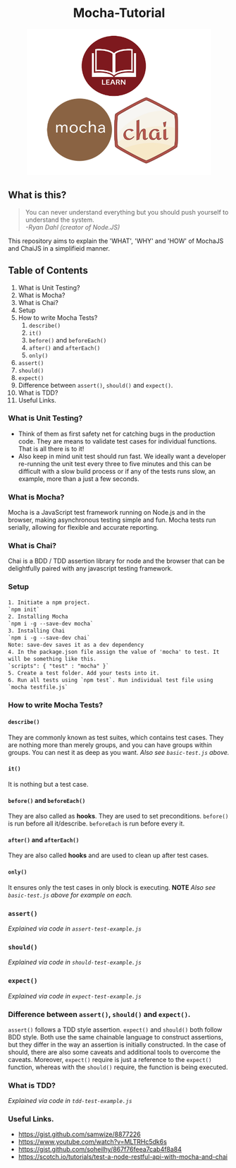 <h1 align="center"> Mocha-Tutorial </h1>

<div align="center">
    <img src="https://github.com/Shwetabh1/Mocha_Tutorial/blob/master/Images/mocha_final.jpg" alt="Mocha JS Tutorial" width="418" height="332"/>
  <br>
</div>


## What is this?
> You can never understand everything but you should push yourself to understand the system.<br/>
> *-Ryan Dahl (creator of Node.JS)*

This repository aims to explain the 'WHAT', 'WHY' and 'HOW' of MochaJS and ChaiJS in a simplifieid manner.

## Table of Contents
1. What is Unit Testing?
1. What is Mocha?
1. What is Chai?
1. Setup
1. How to write Mocha Tests?
	1. `describe()`
	1. `it()`
	1. `before()` and `beforeEach()`
	1. `after()` and `afterEach()`
	1. `only()`
1. `assert()`
1. `should()`
1. `expect()`
1. Difference between `assert()`, `should()` and `expect()`.
1. What is TDD?
1. Useful Links.

### What is Unit Testing?
* Think of them as first safety net for catching bugs in the production code. They are means to validate test cases for individual functions. That is all there is to it!
* Also keep in mind unit test should run fast. We ideally want a developer re-running the unit test every three to five minutes and this can be difficult with a slow build process or if any of the tests runs slow, an example, more than a just a few seconds.
### What is Mocha?
Mocha is a JavaScript test framework running on Node.js and in the browser, making asynchronous testing simple and fun. Mocha tests run serially, allowing for flexible and accurate reporting.
### What is Chai?
Chai is a BDD / TDD assertion library for node and the browser that can be delightfully paired with any javascript testing framework.
### Setup
	1. Initiate a npm project.
	`npm init` 
	2. Installing Mocha 
	`npm i -g --save-dev mocha` 
	3. Installing Chai 
	`npm i -g --save-dev chai` 
	Note: save-dev saves it as a dev dependency
	4. In the package.json file assign the value of 'mocha' to test. It will be something like this.
	`scripts": { "test" : "mocha" }`
	5. Create a test folder. Add your tests into it.
	6. Run all tests using `npm test`. Run individual test file using `mocha testfile.js`
### How to write Mocha Tests? ###
#### `describe()` ####
They are commonly known as test suites, which contains test cases. 
They are nothing more than merely groups, and you can have groups within groups.
You can nest it as deep as you want. _Also see `basic-test.js` above._
#### `it()` ####
It is nothing but a test case.
#### `before()` and `beforeEach()`
They are also called as **hooks**. They are used to set preconditions.
`before()` is run before all it/describe. `beforeEach` is run before every it.
#### `after()` and `afterEach()` ####
They are also called **hooks** and are used to clean up after test cases.
#### `only()` ####
It ensures only the test cases in only block is executing.
**NOTE** _Also see `basic-test.js` above for example on each._
### `assert()`
_Explained via code in `assert-test-example.js`_
### `should()`
_Explained via code in `should-test-example.js`_
### `expect()`
_Explained via code in `expect-test-example.js`_
### Difference between `assert()`, `should()` and `expect()`.
`assert()` follows a TDD style assertion. `expect()` and `should()` both follow BDD style. Both use the same chainable language to construct assertions, but they differ in the way an assertion is initially constructed. In the case of should, there are also some caveats and additional tools to overcome the caveats. Moreover, `expect()` require is just a reference to the `expect()` function, whereas with the `should()` require, the function is being executed.
### What is TDD?
_Explained via code in `tdd-test-example.js`_ 
### Useful Links.
* https://gist.github.com/samwize/8877226
* https://www.youtube.com/watch?v=MLTRHc5dk6s
* https://gist.github.com/soheilhy/867f76feea7cab4f8a84
* https://scotch.io/tutorials/test-a-node-restful-api-with-mocha-and-chai


